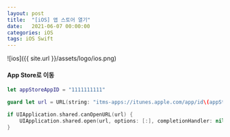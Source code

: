 ```yaml
---
layout: post
title:  "[iOS] 앱 스토어 열기"
date:   2021-06-07 00:00:00
categories: iOS
tags: iOS Swift
---
```


![ios]({{ site.url }}/assets/logo/ios.png)


#### App Store로 이동

```swift
let appStoreAppID = "1111111111"

guard let url = URL(string: "itms-apps://itunes.apple.com/app/id\(appStoreAppID)") else { return }

if UIApplication.shared.canOpenURL(url) {
    UIApplication.shared.open(url, options: [:], completionHandler: nil)
}
```